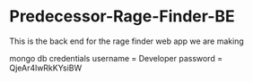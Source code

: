 # Predecessor-Rage-Finder-BE
This is the back end for the rage finder web app we are making

mongo db credentials
username = Developer
password = QjeAr4lwRkKYsiBW

